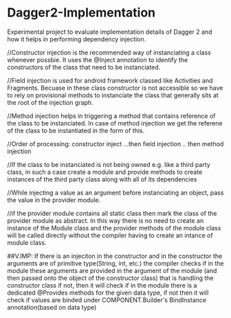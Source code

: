 # Dagger2-Implementation
Experimental project to evaluate implementation details of Dagger 2 and how it helps in performing dependency injection.


//Constructor injection is the recommended way of instanciating a class whenever possbie. It uses the @Inject annotation to identify the constructors of the class that need to be instanciated.

//Field injection is used for android framework classed like Activities and Fragments. Becuase in these class constructor is not accessible so we have to rely on provisional methods to instanciate the class that generally sits at the root of the injection graph.


//Method injection helps in triggering a method that contains reference of the class to be instanciated. In case of method injection we get the referene of the class to be instantiated in the form of this.

//Order of processing: constructor inject ...then field injection .. then method injection

//If the class to be instanciated is not being owned e.g. like a third party class, in such a case create a module and provide methods to create instances of the third party class along with all of its dependencies

//While injecting a value as an argument before instanciating an object, pass the value in the provider module.

//if the provider module contains all static class then mark the class of the provider module as abstract. In this way there is no need to create an instance of the Module class and the provider methods of the module class will be called directly without the compiler having to create an intance of module class.

##V.IMP: If there is an injeciton in the constructor and in the constructor the arguments are of primitive type(String, int, etc.) the compiler checks if in the module these arguments are provided in the argument of the module (and then passed onto the object of the constructor class) that is handling the constructor class if not, then it will check if in the module there is a dedicated @Provides methods for the given data type, if not then it will check if values are binded under COMPONENT.Builder's BindInstance annotation(based on data type)
